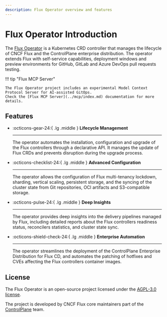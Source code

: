 ```yaml
---
description: Flux Operator overview and features
---
```


# Flux Operator Introduction

The [Flux Operator](https://github.com/controlplaneio-fluxcd/flux-operator)
is a Kubernetes CRD controller that manages the lifecycle of CNCF Flux and the ControlPlane enterprise distribution.
The operator extends Flux with self-service capabilities, deployment windows and preview environments
for GitHub, GitLab and Azure DevOps pull requests testing.

!!! tip "Flux MCP Server"

    The Flux Operator project includes an experimental Model Context Protocol Server for AI-assisted GitOps.
    Check the [Flux MCP Server](../mcp/index.md) documentation for more details.

## Features

<div class="grid cards" markdown>

-   :octicons-gear-24:{ .lg .middle } __Lifecycle Management__

    ---
    The operator automates the installation, configuration and upgrade of the Flux controllers through a declarative API. 
    It manages the update of Flux CRDs and prevents disruption during the upgrade process.

-   :octicons-checklist-24:{ .lg .middle } __Advanced Configuration__

    ---
    The operator allows the configuration of Flux multi-tenancy lockdown, sharding, vertical scaling, persistent storage,
    and the syncing of the cluster state from Git repositories, OCI artifacts and S3-compatible storage.

-   :octicons-pulse-24:{ .lg .middle } __Deep Insights__

    ---
    The operator provides deep insights into the delivery pipelines managed by Flux, including detailed reports
    about the Flux controllers readiness status, reconcilers statistics, and cluster state sync.

-   :octicons-shield-check-24:{ .lg .middle } __Enterprise Automation__

    ---
    The operator streamlines the deployment of the ControlPlane Enterprise Distribution for Flux CD,
    and automates the patching of hotfixes and CVEs affecting the Flux controllers container images.

</div>

## License

The Flux Operator is an open-source project licensed under the
[AGPL-3.0 license](https://github.com/controlplaneio-fluxcd/flux-operator/blob/main/LICENSE).

The project is developed by CNCF Flux core maintainers part of the [ControlPlane](https://control-plane.io) team.
